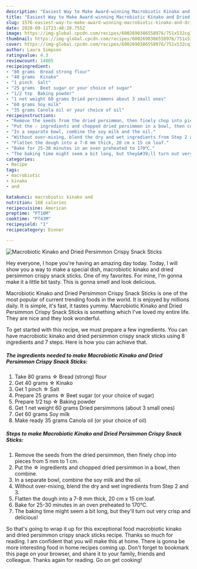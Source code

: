 ```yaml
---
description: "Easiest Way to Make Award-winning Macrobiotic Kinako and Dried Persimmon Crispy Snack Sticks"
title: "Easiest Way to Make Award-winning Macrobiotic Kinako and Dried Persimmon Crispy Snack Sticks"
slug: 1576-easiest-way-to-make-award-winning-macrobiotic-kinako-and-dried-persimmon-crispy-snack-sticks
date: 2020-09-11T23:48:28.755Z
image: https://img-global.cpcdn.com/recipes/6002690386558976/751x532cq70/macrobiotic-kinako-and-dried-persimmon-crispy-snack-sticks-recipe-main-photo.jpg
thumbnail: https://img-global.cpcdn.com/recipes/6002690386558976/751x532cq70/macrobiotic-kinako-and-dried-persimmon-crispy-snack-sticks-recipe-main-photo.jpg
cover: https://img-global.cpcdn.com/recipes/6002690386558976/751x532cq70/macrobiotic-kinako-and-dried-persimmon-crispy-snack-sticks-recipe-main-photo.jpg
author: Laura Simpson
ratingvalue: 4.3
reviewcount: 14805
recipeingredient:
- "80 grams  Bread strong flour"
- "40 grams  Kinako"
- "1 pinch  Salt"
- "25 grams  Beet sugar or your choice of sugar"
- "1/2 tsp  Baking powder"
- "1 net weight 60 grams Dried persimmons about 3 small ones"
- "60 grams Soy milk"
- "35 grams Canola oil or your choice of oil"
recipeinstructions:
- "Remove the seeds from the dried persimmon, then finely chop into pieces from 5 mm to 1 cm."
- "Put the ☆ ingredients and chopped dried persimmon in a bowl, then combine."
- "In a separate bowl, combine the soy milk and the oil."
- "Without over-mixing, blend the dry and wet ingredients from Step 2 and 3."
- "Flatten the dough into a 7-8 mm thick, 20 cm x 15 cm loaf."
- "Bake for 25-30 minutes in an oven preheated to 170℃."
- "The baking time might seem a bit long, but they&#39;ll turn out very crisp and delicious!"
categories:
- Recipe
tags:
- macrobiotic
- kinako
- and

katakunci: macrobiotic kinako and 
nutrition: 168 calories
recipecuisine: American
preptime: "PT10M"
cooktime: "PT43M"
recipeyield: "1"
recipecategory: Dinner

---
```



![Macrobiotic Kinako and Dried Persimmon Crispy Snack Sticks](https://img-global.cpcdn.com/recipes/6002690386558976/751x532cq70/macrobiotic-kinako-and-dried-persimmon-crispy-snack-sticks-recipe-main-photo.jpg)

Hey everyone, I hope you're having an amazing day today. Today, I will show you a way to make a special dish, macrobiotic kinako and dried persimmon crispy snack sticks. One of my favorites. For mine, I'm gonna make it a little bit tasty. This is gonna smell and look delicious.



Macrobiotic Kinako and Dried Persimmon Crispy Snack Sticks is one of the most popular of current trending foods in the world. It is enjoyed by millions daily. It is simple, it's fast, it tastes yummy. Macrobiotic Kinako and Dried Persimmon Crispy Snack Sticks is something which I've loved my entire life. They are nice and they look wonderful.


To get started with this recipe, we must prepare a few ingredients. You can have macrobiotic kinako and dried persimmon crispy snack sticks using 8 ingredients and 7 steps. Here is how you can achieve that.

<!--inarticleads1-->

##### The ingredients needed to make Macrobiotic Kinako and Dried Persimmon Crispy Snack Sticks:

1. Take 80 grams ☆ Bread (strong) flour
1. Get 40 grams ☆ Kinako
1. Get 1 pinch ☆ Salt
1. Prepare 25 grams ☆ Beet sugar (or your choice of sugar)
1. Prepare 1/2 tsp ☆ Baking powder
1. Get 1 net weight 60 grams Dried persimmons (about 3 small ones)
1. Get 60 grams Soy milk
1. Make ready 35 grams Canola oil (or your choice of oil)




<!--inarticleads2-->

##### Steps to make Macrobiotic Kinako and Dried Persimmon Crispy Snack Sticks:

1. Remove the seeds from the dried persimmon, then finely chop into pieces from 5 mm to 1 cm.
1. Put the ☆ ingredients and chopped dried persimmon in a bowl, then combine.
1. In a separate bowl, combine the soy milk and the oil.
1. Without over-mixing, blend the dry and wet ingredients from Step 2 and 3.
1. Flatten the dough into a 7-8 mm thick, 20 cm x 15 cm loaf.
1. Bake for 25-30 minutes in an oven preheated to 170℃.
1. The baking time might seem a bit long, but they&#39;ll turn out very crisp and delicious!




So that's going to wrap it up for this exceptional food macrobiotic kinako and dried persimmon crispy snack sticks recipe. Thanks so much for reading. I am confident that you will make this at home. There is gonna be more interesting food in home recipes coming up. Don't forget to bookmark this page on your browser, and share it to your family, friends and colleague. Thanks again for reading. Go on get cooking!
